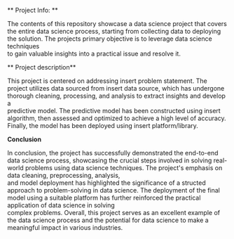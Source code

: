  ** Project Info: **

The contents of this repository showcase a data science project that covers the entire data science process, starting from collecting data to deploying the solution. The projects primary objective is to leverage data science techniques  
to gain valuable insights into a practical issue and resolve it.

** Project description**

This project is centered on addressing insert problem statement. The project utilizes data sourced from insert data source, which has undergone thorough cleaning, processing, and analysis to extract insights and develop a   
predictive model. The predictive model has been constructed using insert algorithm, then assessed and optimized to achieve a high level of accuracy. Finally, the model has been deployed using insert platform/library.

**Conclusion**

In conclusion, the project has successfully demonstrated the end-to-end data science process, showcasing the crucial steps involved in solving real-world problems using data science techniques. The project's emphasis on data cleaning, preprocessing, analysis,  
and model deployment has highlighted the significance of a structed approach to problem-solving in data science. The deployment of the final model using a suitable platform has further reinforced the practical application of data science in solving  
complex problems. Overall, this project serves as an excellent example of the data science process and the potential for data science to make a meaningful impact in various industries.
